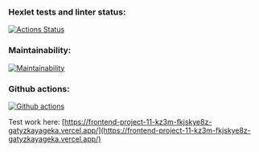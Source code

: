 ### Hexlet tests and linter status:
[![Actions Status](https://github.com/GatyzkayaGeka/frontend-project-11/workflows/hexlet-check/badge.svg)](https://github.com/GatyzkayaGeka/frontend-project-11/actions)

### Maintainability:
[![Maintainability](https://api.codeclimate.com/v1/badges/546a6240488be1fe3050/maintainability)](https://codeclimate.com/github/GatyzkayaGeka/frontend-project-11/maintainability)

### Github actions:
[![Github actions](https://github.com/GatyzkayaGeka/frontend-project-11/actions/workflows/github-actions.yml/badge.svg)](https://github.com/GatyzkayaGeka/frontend-project-11/actions/workflows/github-actions.yml)

Test work here: [https://frontend-project-11-kz3m-fkjskye8z-gatyzkayageka.vercel.app/](https://frontend-project-11-kz3m-fkjskye8z-gatyzkayageka.vercel.app/)